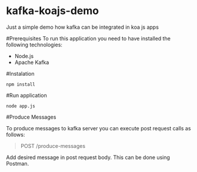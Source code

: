 # kafka-koajs-demo
Just a simple demo how kafka can be integrated in koa js apps

#Prerequisites
To run this application you need to have installed the following technologies:
- Node.js
- Apache Kafka
 
#Instalation
```
npm install
```
#Run application

```
node app.js
```

#Produce Messages

To produce messages to kafka server you can execute post request calls as follows:
> POST /produce-messages

  Add desired message in post request body.
  This can be done using Postman.
